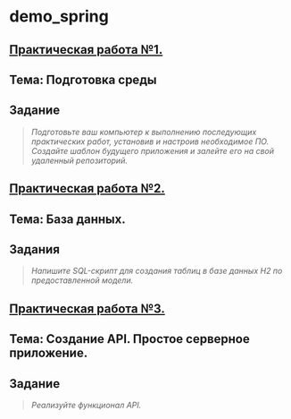# demo_spring 

## [Практическая работа №1.](https://github.com/JuicyColt/demo_spring/tree/lab1)
## Тема: Подготовка среды
## Задание
> *Подготовьте ваш компьютер к выполнению последующих практических работ,
установив и настроив необходимое ПО. Создайте шаблон будущего приложения
и залейте его на свой удаленный репозиторий.* 

## [Практическая работа №2.](https://github.com/JuicyColt/demo_spring/tree/lab2)
## Тема: База данных.
## Задания
> *Напишите SQL-скрипт для создания таблиц в базе данных H2 по предоставленной модели.* 

## [Практическая работа №3.](https://github.com/JuicyColt/demo_spring/tree/lab3)
## Тема: Создание API. Простое серверное приложение.
## Задание
> *Реализуйте функционал API.* 
